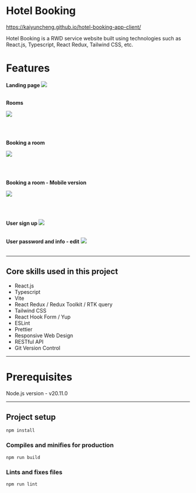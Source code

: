 # Hotel Booking

https://kaiyuncheng.github.io/hotel-booking-app-client/

Hotel Booking is a RWD service website built using technologies such as React.js, Typescript, React Redux, Tailwind CSS, etc.

# Features

**Landing page**
<a href="https://kaiyuncheng.github.io/hotel-booking-app-client/" target="_blank">
<img src="src/images/gif/index.gif" />
</a>
<br/><br/>

**Rooms**
<p>
  <a href="https://kaiyuncheng.github.io/hotel-booking-app-client/" target="_blank">
    <img src="src/images/gif/room_browse.gif" />
  </a>
</p>
<br/><br/>

**Booking a room**
<p>
  <a href="https://kaiyuncheng.github.io/hotel-booking-app-client/" target="_blank">
    <img src="src/images/gif/room_booking.gif" />
  </a>
</p>
<br/><br/>


**Booking a room - Mobile version**
<p align="left">
  <a href="https://kaiyuncheng.github.io/hotel-booking-app-client/" target="_blank">
    <img src="src/images/gif/mb_room_booking.gif" />
  </a>
</p>
<br/><br/>

**User sign up**
<a href="https://kaiyuncheng.github.io/hotel-booking-app-client/" target="_blank">
<img src="src/images/gif/signup.gif" />
</a>
<br/><br/>

**User password and info - edit**
<a href="https://kaiyuncheng.github.io/hotel-booking-app-client/" target="_blank">
<img src="src/images/gif/user_edit.gif" />
</a>
<br/><br/>

---

## Core skills used in this project

- React.js
- Typescript
- Vite
- React Redux / Redux Toolkit / RTK query
- Tailwind CSS
- React Hook Form / Yup
- ESLint
- Prettier
- Responsive Web Design
- RESTful API
- Git Version Control

---

# Prerequisites

Node.js version - v20.11.0

---

## Project setup

```
npm install
```

### Compiles and minifies for production

```
npm run build
```

### Lints and fixes files

```
npm run lint
```
